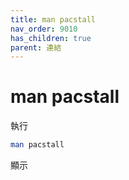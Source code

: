 ```yaml
---
title: man pacstall
nav_order: 9010
has_children: true
parent: 連結
---
```



# man pacstall

執行

``` sh
man pacstall
```

顯示

```
```

